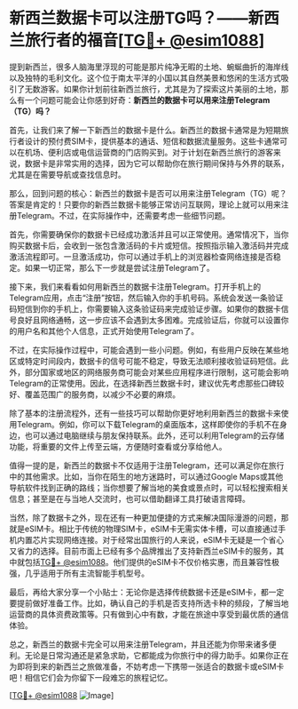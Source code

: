 # 新西兰数据卡可以注册TG吗？——新西兰旅行者的福音[[TG💪+ @esim1088](https://t.me/s/esim1088)]

提到新西兰，很多人脑海里浮现的可能是那片纯净无暇的土地、蜿蜒曲折的海岸线以及独特的毛利文化。这个位于南太平洋的小国以其自然美景和悠闲的生活方式吸引了无数游客。如果你计划前往新西兰旅行，尤其是为了探索这片美丽的土地，那么有一个问题可能会让你感到好奇：**新西兰的数据卡可以用来注册Telegram（TG）吗？**

首先，让我们来了解一下新西兰的数据卡是什么。新西兰的数据卡通常是为短期旅行者设计的预付费SIM卡，提供基本的通话、短信和数据流量服务。这些卡通常可以在机场、便利店或电信运营商的门店购买到。对于计划在新西兰旅行的游客来说，数据卡是非常实用的选择，因为它可以帮助你在旅行期间保持与外界的联系，尤其是在需要导航或查找信息时。

那么，回到问题的核心：新西兰的数据卡是否可以用来注册Telegram（TG）呢？答案是肯定的！只要你的新西兰数据卡能够正常访问互联网，理论上就可以用来注册Telegram。不过，在实际操作中，还需要考虑一些细节问题。

首先，你需要确保你的数据卡已经成功激活并且可以正常使用。通常情况下，当你购买数据卡后，会收到一张包含激活码的卡片或短信。按照指示输入激活码并完成激活流程即可。一旦激活成功，你可以通过手机上的浏览器检查网络连接是否稳定。如果一切正常，那么下一步就是尝试注册Telegram了。

接下来，我们来看看如何用新西兰的数据卡注册Telegram。打开手机上的Telegram应用，点击“注册”按钮，然后输入你的手机号码。系统会发送一条验证码短信到你的手机上，你需要输入这条验证码来完成验证步骤。如果你的数据卡信号良好且网络通畅，这一步应该不会遇到太多困难。完成验证后，你就可以设置你的用户名和其他个人信息，正式开始使用Telegram了。

不过，在实际操作过程中，可能会遇到一些小问题。例如，有些用户反映在某些地区或特定时间段内，数据卡的信号可能不稳定，导致无法顺利接收验证码短信。此外，部分国家或地区的网络服务商可能会对某些应用程序进行限制，这可能会影响Telegram的正常使用。因此，在选择新西兰数据卡时，建议优先考虑那些口碑较好、覆盖范围广的服务商，以减少不必要的麻烦。

除了基本的注册流程外，还有一些技巧可以帮助你更好地利用新西兰的数据卡来使用Telegram。例如，你可以下载Telegram的桌面版本，这样即使你的手机不在身边，也可以通过电脑继续与朋友保持联系。此外，还可以利用Telegram的云存储功能，将重要的文件上传至云端，方便随时查看或分享给他人。

值得一提的是，新西兰的数据卡不仅适用于注册Telegram，还可以满足你在旅行中的其他需求。比如，当你在陌生的地方迷路时，可以通过Google Maps或其他导航软件找到正确的路线；当你想要了解当地的美食或景点时，可以轻松搜索相关信息；甚至是在与当地人交流时，也可以借助翻译工具打破语言障碍。

当然，除了数据卡之外，现在还有一种更加便捷的方式来解决国际漫游的问题，那就是eSIM卡。相比于传统的物理SIM卡，eSIM卡无需实体卡槽，可以直接通过手机内置芯片实现网络连接。对于经常出国旅行的人来说，eSIM卡无疑是一个省心又省力的选择。目前市面上已经有多个品牌推出了支持新西兰eSIM卡的服务，其中就包括[TG💪+ @esim1088](https://t.me/s/esim1088)。他们提供的eSIM卡不仅价格实惠，而且兼容性极强，几乎适用于所有主流智能手机型号。

最后，再给大家分享一个小贴士：无论你是选择传统数据卡还是eSIM卡，都一定要提前做好准备工作。比如，确认自己的手机是否支持所选卡种的频段，了解当地运营商的具体资费政策等。只有做到心中有数，才能在旅途中享受到最优质的通信体验。

总之，新西兰的数据卡完全可以用来注册Telegram，并且还能为你带来诸多便利。无论是日常沟通还是紧急求助，它都能成为你旅行中的得力助手。如果你正在为即将到来的新西兰之旅做准备，不妨考虑一下携带一张适合的数据卡或eSIM卡吧！相信它们会为你留下一段难忘的旅程记忆。

[[TG💪+ @esim1088](https://t.me/s/esim1088) ![Image](https://i.postimg.cc/4NQfJmqS/Snipaste-2025-05-13-00-14-12.png)]